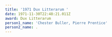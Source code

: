 ```yaml
---
title: '1971 Dux Litterarum '
date: 1971-11-30T22:48:21.011Z
award: Dux Litterarum
person1_name: 'Chester Buller, Pierre Prentice'
person2_name: .
---
```


